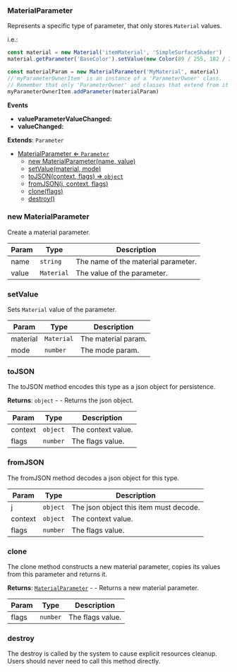 <a name="MaterialParameter"></a>

### MaterialParameter 
Represents a specific type of parameter, that only stores `Material` values.

i.e.:
```javascript
const material = new Material('itemMaterial', 'SimpleSurfaceShader')
material.getParameter('BaseColor').setValue(new Color(89 / 255, 182 / 255, 92 / 255))

const materialParam = new MaterialParameter('MyMaterial', material)
//'myParameterOwnerItem' is an instance of a 'ParameterOwner' class.
// Remember that only 'ParameterOwner' and classes that extend from it can host 'Parameter' objects.
myParameterOwnerItem.addParameter(materialParam)
```
**Events**
* **valueParameterValueChanged:**
* **valueChanged:**


**Extends**: <code>Parameter</code>  

* [MaterialParameter ⇐ <code>Parameter</code>](#MaterialParameter)
    * [new MaterialParameter(name, value)](#new-MaterialParameter)
    * [setValue(material, mode)](#setValue)
    * [toJSON(context, flags) ⇒ <code>object</code>](#toJSON)
    * [fromJSON(j, context, flags)](#fromJSON)
    * [clone(flags)](#clone)
    * [destroy()](#destroy)

<a name="new_MaterialParameter_new"></a>

### new MaterialParameter
Create a material parameter.


| Param | Type | Description |
| --- | --- | --- |
| name | <code>string</code> | The name of the material parameter. |
| value | <code>Material</code> | The value of the parameter. |

<a name="MaterialParameter+setValue"></a>

### setValue
Sets `Material` value of the parameter.



| Param | Type | Description |
| --- | --- | --- |
| material | <code>Material</code> | The material param. |
| mode | <code>number</code> | The mode param. |

<a name="MaterialParameter+toJSON"></a>

### toJSON
The toJSON method encodes this type as a json object for persistence.


**Returns**: <code>object</code> - - Returns the json object.  

| Param | Type | Description |
| --- | --- | --- |
| context | <code>object</code> | The context value. |
| flags | <code>number</code> | The flags value. |

<a name="MaterialParameter+fromJSON"></a>

### fromJSON
The fromJSON method decodes a json object for this type.



| Param | Type | Description |
| --- | --- | --- |
| j | <code>object</code> | The json object this item must decode. |
| context | <code>object</code> | The context value. |
| flags | <code>number</code> | The flags value. |

<a name="MaterialParameter+clone"></a>

### clone
The clone method constructs a new material parameter, copies its values
from this parameter and returns it.


**Returns**: [<code>MaterialParameter</code>](#MaterialParameter) - - Returns a new material parameter.  

| Param | Type | Description |
| --- | --- | --- |
| flags | <code>number</code> | The flags value. |

<a name="MaterialParameter+destroy"></a>

### destroy
The destroy is called by the system to cause explicit resources cleanup.
Users should never need to call this method directly.


